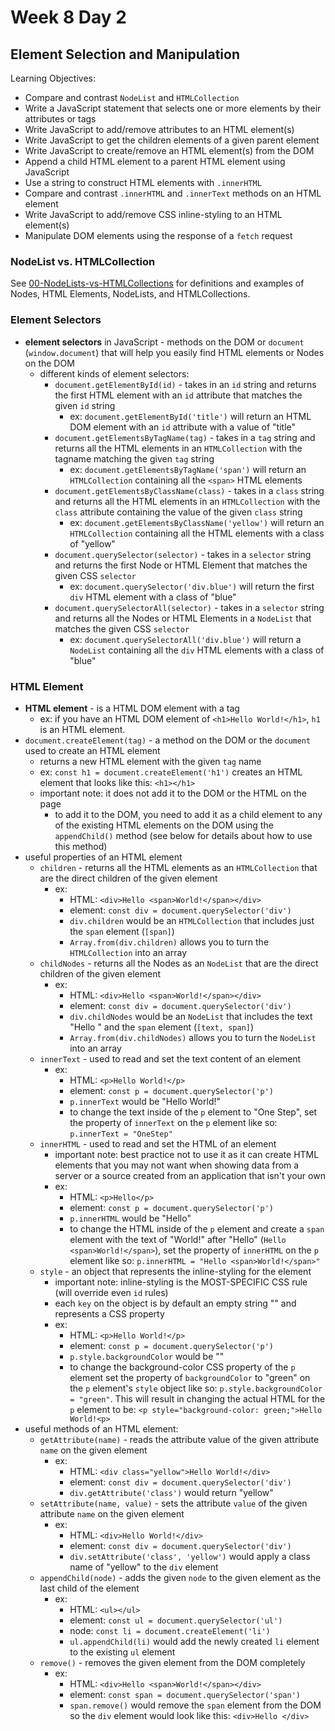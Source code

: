 # Week 8 Day 2

## Element Selection and Manipulation

Learning Objectives:

- Compare and contrast `NodeList` and `HTMLCollection`
- Write a JavaScript statement that selects one or more elements by their
  attributes or tags
- Write JavaScript to add/remove attributes to an HTML element(s)
- Write JavaScript to get the children elements of a given parent element
- Write JavaScript to create/remove an HTML element(s) from the DOM
- Append a child HTML element to a parent HTML element using JavaScript
- Use a string to construct HTML elements with `.innerHTML`
- Compare and contrast `.innerHTML` and `.innerText` methods on an HTML
  element
- Write JavaScript to add/remove CSS inline-styling to an HTML element(s)
- Manipulate DOM elements using the response of a `fetch` request

### NodeList vs. HTMLCollection

See [00-NodeLists-vs-HTMLCollections](./00-NodeLists-vs-HTMLCollections) for
definitions and examples of Nodes, HTML Elements, NodeLists, and
HTMLCollections.

### Element Selectors

- **element selectors** in JavaScript - methods on the DOM or `document`
  (`window.document`) that will help you easily find HTML elements or Nodes on
  the DOM
  - different kinds of element selectors:
    - `document.getElementById(id)` - takes in an `id` string and returns the
      first HTML element with an `id` attribute that matches the given `id`
      string
      - ex: `document.getElementById('title')` will return an HTML DOM element
        with an `id` attribute with a value of "title"
    - `document.getElementsByTagName(tag)` - takes in a `tag` string and returns
      all the HTML elements in an `HTMLCollection` with the tagname matching the
      given `tag` string
      - ex: `document.getElementsByTagName('span')` will return an
        `HTMLCollection` containing all the `<span>` HTML elements
    - `document.getElementsByClassName(class)` - takes in a `class` string and
      returns all the HTML elements in an `HTMLCollection` with the `class`
      attribute containing the value of the given `class` string
      - ex: `document.getElementsByClassName('yellow')` will return an
        `HTMLCollection` containing all the HTML elements with a class of
        "yellow"
    - `document.querySelector(selector)` - takes in a `selector` string and
      returns the first Node or HTML Element that matches the given CSS
      `selector`
      - ex: `document.querySelector('div.blue')` will return the first `div`
        HTML element with a class of "blue"
    - `document.querySelectorAll(selector)` - takes in a `selector` string and
      returns all the Nodes or HTML Elements in a `NodeList` that matches the
      given CSS `selector`
      - ex: `document.querySelectorAll('div.blue')` will return a `NodeList`
        containing all the `div` HTML elements with a class of "blue"

### HTML Element

- **HTML element** -  is a HTML DOM element with a tag
  - ex: if you have an HTML DOM element of `<h1>Hello World!</h1>`, `h1` is an
    HTML element.
- `document.createElement(tag)` - a method on the DOM or the `document` used to
  create an HTML element
  - returns a new HTML element with the given `tag` name
  - ex: `const h1 = document.createElement('h1')` creates an HTML element that
    looks like this: `<h1></h1>`
  - important note: it does not add it to the DOM or the HTML on the page
    - to add it to the DOM, you need to add it as a child element to any of the
      existing HTML elements on the DOM using the `appendChild()` method (see
      below for details about how to use this method)
- useful properties of an HTML element
  - `children` - returns all the HTML elements as an `HTMLCollection` that are
    the direct children of the given element
    - ex:
      - HTML: `<div>Hello <span>World!</span></div>`
      - element: `const div = document.querySelector('div')`
      - `div.children` would be an `HTMLCollection` that includes just the
        `span` element (`[span]`)
      - `Array.from(div.children)` allows you to turn the `HTMLCollection` into
        an array
  - `childNodes` - returns all the Nodes as an `NodeList` that are the direct
    children of the given element
    - ex:
      - HTML: `<div>Hello <span>World!</span></div>`
      - element: `const div = document.querySelector('div')`
      - `div.childNodes` would be an `NodeList` that includes the text "Hello "
        and the `span` element (`[text, span]`)
      - `Array.from(div.childNodes)` allows you to turn the `NodeList` into an
        array
  - `innerText` - used to read and set the text content of an element
    - ex:
      - HTML: `<p>Hello World!</p>`
      - element: `const p = document.querySelector('p')`
      - `p.innerText` would be "Hello World!"
      - to change the text inside of the `p` element to "One Step", set the
        property of `innerText` on the `p` element like so:
        `p.innerText = "OneStep"`
  - `innerHTML` - used to read and set the HTML of an element
    - important note: best practice not to use it as it can create HTML elements
      that you may not want when showing data from a server or a source created
      from an application that isn't your own
    - ex:
      - HTML: `<p>Hello</p>`
      - element: `const p = document.querySelector('p')`
      - `p.innerHTML` would be "Hello"
      - to change the HTML inside of the `p` element and create a `span` element
        with the text of "World!" after "Hello" (`Hello <span>World!</span>`),
        set the property of `innerHTML` on the `p` element like so:
        `p.innerHTML = "Hello <span>World!</span>"`
  - `style` - an object that represents the inline-styling for the element
    - important note: inline-styling is the MOST-SPECIFIC CSS rule (will
      override even `id` rules)
    - each `key` on the object is by default an empty string "" and represents
      a CSS property
    - ex:
      - HTML: `<p>Hello World!</p>`
      - element: `const p = document.querySelector('p')`
      - `p.style.backgroundColor` would be ""
      - to change the background-color CSS property of the `p` element set the
        property of `backgroundColor` to "green" on the `p` element's `style`
        object like so: `p.style.backgroundColor = "green"`. This will result in
        changing the actual HTML for the `p` element to be:
        `<p style="background-color: green;">Hello World!<p>`
- useful methods of an HTML element:
  - `getAttribute(name)` - reads the attribute value of the given attribute
    `name` on the given element
    - ex:
      - HTML: `<div class="yellow">Hello World!</div>`
      - element: `const div = document.querySelector('div')`
      - `div.getAttribute('class')` would return "yellow"
  - `setAttribute(name, value)` - sets the attribute `value` of the given
    attribute `name` on the given element
    - ex:
      - HTML: `<div>Hello World!</div>`
      - element: `const div = document.querySelector('div')`
      - `div.setAttribute('class', 'yellow')` would apply a class name of
        "yellow" to the `div` element
  - `appendChild(node)` - adds the given `node` to the given element as the
    last child of the element
    - ex:
      - HTML: `<ul></ul>`
      - element: `const ul = document.querySelector('ul')`
      - node: `const li = document.createElement('li')`
      - `ul.appendChild(li)` would add the newly created `li` element to the
        existing `ul` element
  - `remove()` - removes the given element from the DOM completely
    - ex:
      - HTML: `<div>Hello <span>World!</span></div>`
      - element: `const span = document.querySelector('span')`
      - `span.remove()` would remove the `span` element from the DOM so the
        `div` element would look like this: `<div>Hello </div>`
